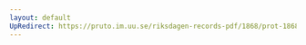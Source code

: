 ```yaml
---
layout: default
UpRedirect: https://pruto.im.uu.se/riksdagen-records-pdf/1868/prot-1868--fk--212/prot-1868--fk--212_008.pdf
---
```

